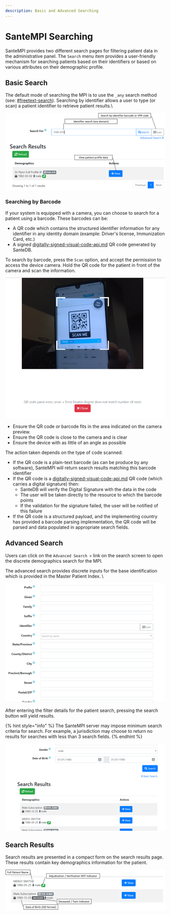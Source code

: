```yaml
---
description: Basic and Advanced Searching
---
```


# SanteMPI Searching

SanteMPI provides two different search pages for filtering patient data in the administrative panel. The `Search` menu item provides a user-friendly mechanism for searching patients based on their identifiers or based on various attributes on their demographic profile.

## Basic Search

The default mode of searching the MPI is to use the `_any` search method (see: [#freetext-search](../developers/service-apis/health-data-service-interface-hdsi/hdsi-query-syntax/#freetext-search "mention")). Searching by identifier allows a user to type (or scan) a patient identifier to retrieve patient results.\


![](<../.gitbook/assets/image (437) (1) (1).png>)

### Searching by Barcode

If your system is equipped with a camera, you can choose to search for a patient using a barcode. These barcodes can be:

* A QR code which contains the structured identifier information for any identifier in any identity domain (example: Driver's license, Immunization Card, etc.)
* A signed [digitally-signed-visual-code-api.md](../developers/santedb-software-publishers/gs1-bms-xml/digitally-signed-visual-code-api.md "mention") QR code generated by SanteDB.

To search by barcode, press the `Scan` option, and accept the permission to access the device camera. Hold the QR code for the patient in front of the camera and scan the information.

![](<../.gitbook/assets/image (433) (1).png>)

* Ensure the QR code or barcode fits in the area indicated on the camera preview.
* Ensure the QR code is close to the camera and is clear
* Ensure the device with as little of an angle as possible

The action taken depends on the type of code scanned:

* If the QR code is a plain-text barcode (as can be produce by any software), SanteMPI will return search results matching this barcode identifier
* If the QR code is a [digitally-signed-visual-code-api.md](../developers/santedb-software-publishers/gs1-bms-xml/digitally-signed-visual-code-api.md "mention") QR code (which carries a digital signature) then:
  * SanteDB will verify the Digital Signature with the data in the code
  * The user will be taken directly to the resource to which the barcode points
  * If the validation for the signature failed, the user will be notified of this failure
* If the QR code is a structured payload, and the implementing country has provided a barcode parsing implementation, the QR code will be parsed and data populated in appropriate search fields.

## Advanced Search

Users can click on the `Advanced Search >` link on the search screen to open the discrete demographics search for the MPI.

The advanced search provides discrete inputs for the base identification which is provided in the Master Patient Index. \


![](<../.gitbook/assets/image (428) (1).png>)

After entering the filter details for the patient search, pressing the search button will yield results.

{% hint style="info" %}
The SanteMPI server may impose minimum search criteria for search. For example, a jurisdiction may choose to return no results for searches with less than 3 search fields.
{% endhint %}

![](<../.gitbook/assets/image (440) (1) (1).png>)

## Search Results

Search results are presented in a compact form on the search results page. These results contain key demographics information for the patient.

![](<../.gitbook/assets/image (422).png>)

